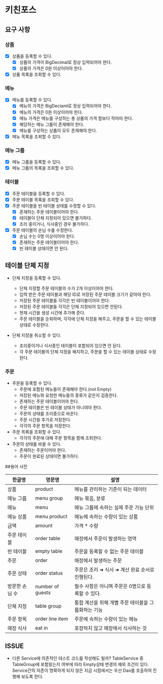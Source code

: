 # 키친포스

## 요구 사항

### 상품
- [x] 상품을 등록할 수 있다.
  - [x] 상품의 가격이 BigDecimal로 정상 입력되어야 한다.
  - [x] 상품의 가격은 0원 이상이어야 한다.
- [x] 상품 목록을 조회할 수 있다.

### 메뉴
- [x] 메뉴를 등록할 수 있다.
  - [x] 메뉴의 가격은 BigDeciaml로 정상 입력되어야 한다.
  - [x] 메뉴의 가격은 0원 이상이어야 한다.
  - [x] 메뉴 가격은 메뉴를 구성하는 총 상품의 가격 합보다 작아야 한다.
  - [x] 해당하는 메뉴 그룹이 존재해야 한다.
  - [x] 메뉴를 구성하는 상품이 모두 존재해야 한다.
- [x] 메뉴 목록을 조회할 수 있다.

### 메뉴 그룹
- [x] 메뉴 그룹을 등록할 수 있다.
- [x] 메뉴 그룹의 목록을 조회할 수 있다.

### 테이블
- [x] 주문 테이블을 등록할 수 있다.
- [x] 주문 테이블 목록을 조회할 수 있다.
- [x] 주문 테이블을 빈 테이블 상태를 수정할 수 있다.
  - [x] 존재하는 주문 테이블이어야 한다.
  - [x] 테이블이 단체 지정되어 있으면 불가하다.
  - [x] 조리 중이거나, 식사중인 경우 불가하다.
- [x] 주문 테이블의 손님 수를 수정한다.
  - [x] 손님 수는 0명 이상이어야 한다.
  - [x] 존재하는 주문 테이블이어야 한다.
  - [x] 빈 테이블 상태이면 안 된다.

## 테이블 단체 지정
- 단체 지정을 등록할 수 있다.
  - 단체 지정할 주문 테이블의 수가 2개 이상이어야 한다.
  - 입력 받은 주문 테이블과 해당 ID로 저장된 주문 테이블 크기가 같아야 한다.
  - 저장된 주문 테이블들 각각은 빈 테이블이어야 한다.
  - 저장된 주문 테이블들 각각은 단체 지정되어 있으면 안된다.
  - 현재 시간을 생성 시간에 추가해 준다.
  - 주문 테이블을 순회하며, 각각에 단체 지정을 해주고, 주문을 할 수 있는 테이블 상태로 수정한다.

- 단체 지정을 취소할 수 있다.
  - 조리중이거나 식사중인 테이블이 포함되어 있으면 안 된다.
  - 각 주문 테이블의 단체 지정을 해지하고, 주문을 할 수 있는 테이블 상태로 수정한다.
  
### 주문
- 주문을 등록할 수 있다.
  - 주문에 포함된 메뉴들이 존재해야 한다.(not Empty)
  - 저장된 메뉴와 요청한 메뉴들의 종류가 같은지 검증한다.
  - 존재하는 주문 테이블이어야 한다.
  - 주문 테이블은 빈 테이블 상태가 아니여야 한다.
  - 주문의 상태를 조리중으로 바꾼다.
  - 주문 시간을 추가로 저장한다.
  - 각각의 주문 항목을 저장한다.
- 주문 목록을 조회할 수 있다.
  - 각각의 주문에 대해 주문 항목을 함께 조회한다.
- 주문의 상태를 바꿀 수 있다.
  - 존재하는 주문이어야 한다.
  - 주문이 완료된 상태이면 불가하다.
  
##용어 사전

| 한글명 | 영문명 | 설명 |
| --- | --- | --- |
| 상품 | product | 메뉴를 관리하는 기준이 되는 데이터 |
| 메뉴 그룹 | menu group | 메뉴 묶음, 분류 |
| 메뉴 | menu | 메뉴 그룹에 속하는 실제 주문 가능 단위 |
| 메뉴 상품 | menu product | 메뉴에 속하는 수량이 있는 상품 |
| 금액 | amount | 가격 * 수량 |
| 주문 테이블 | order table | 매장에서 주문이 발생하는 영역 |
| 빈 테이블 | empty table | 주문을 등록할 수 없는 주문 테이블 |
| 주문 | order | 매장에서 발생하는 주문 |
| 주문 상태 | order status | 주문은 조리 ➜ 식사 ➜ 계산 완료 순서로 진행된다. |
| 방문한 손님 수 | number of guests | 필수 사항은 아니며 주문은 0명으로 등록할 수 있다. |
| 단체 지정 | table group | 통합 계산을 위해 개별 주문 테이블을 그룹화하는 기능 |
| 주문 항목 | order line item | 주문에 속하는 수량이 있는 메뉴 |
| 매장 식사 | eat in | 포장하지 않고 매장에서 식사하는 것 |


## ISSUE
- 다른 Service에 의존적인 테스트 코드를 작성해도 될까?
  TableService 중 TableGroup에 포함됬는지 여부에 따라 Empty상태 변경의 예외 조건이 있다. Service간의 의존이 명확하게 되지 않은 지금 시점에서는 우선 Dao를 호출하여 진행해 보도록 한다.
